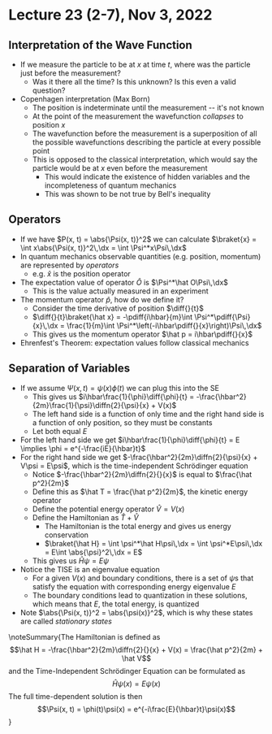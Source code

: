 # Lecture 23 (2-7), Nov 3, 2022

## Interpretation of the Wave Function

* If we measure the particle to be at $x$ at time $t$, where was the particle just before the measurement?
	* Was it there all the time? Is this unknown? Is this even a valid question?
* Copenhagen interpretation (Max Born)
	* The position is indeterminate until the measurement -- it's not known
	* At the point of the measurement the wavefunction *collapses* to position $x$
	* The wavefunction before the measurement is a superposition of all the possible wavefunctions describing the particle at every possible point
	* This is opposed to the classical interpretation, which would say the particle would be at $x$ even before the measurement
		* This would indicate the existence of hidden variables and the incompleteness of quantum mechanics
		* This was shown to be not true by Bell's inequality

## Operators

* If we have $P(x, t) = \abs{\Psi(x, t)}^2$ we can calculate $\braket{x} = \int x\abs{\Psi(x, t)}^2\,\dx = \int \Psi^*x\Psi\,\dx$
* In quantum mechanics observable quantities (e.g. position, momentum) are represented by *operators*
	* e.g. $\hat x$ is the position operator
* The expectation value of operator $\hat O$ is $\Psi^*\hat O\Psi\,\dx$
	* This is the value actually measured in an experiment
* The momentum operator $\hat p$, how do we define it?
	* Consider the time derivative of position $\diff{}{t}$
	* $\diff{}{t}\braket{\hat x} = -\pdiff{i\hbar}{m}\int \Psi^*\pdiff{\Psi}{x}\,\dx = \frac{1}{m}\int \Psi^*\left(-i\hbar\pdiff{}{x}\right)\Psi\,\dx$
	* This gives us the momentum operator $\hat p = i\hbar\pdiff{}{x}$
* Ehrenfest's Theorem: expectation values follow classical mechanics

## Separation of Variables

* If we assume $\Psi(x, t) = \psi(x)\phi(t)$ we can plug this into the SE
	* This gives us $i\hbar\frac{1}{\phi}\diff{\phi}{t} = -\frac{\hbar^2}{2m}\frac{1}{\psi}\diffn{2}{\psi}{x} + V(x)$
	* The left hand side is a function of only time and the right hand side is a function of only position, so they must be constants
	* Let both equal $E$
* For the left hand side we get $i\hbar\frac{1}{\phi}\diff{\phi}{t} = E \implies \phi = e^{-\frac{iE}{\hbar}t}$
* For the right hand side we get $-\frac{\hbar^2}{2m}\diffn{2}{\psi}{x} + V\psi = E\psi$, which is the time-independent Schrödinger equation
	* Notice $-\frac{\hbar^2}{2m}\diffn{2}{}{x}$ is equal to $\frac{\hat p^2}{2m}$
	* Define this as $\hat T = \frac{\hat p^2}{2m}$, the kinetic energy operator
	* Define the potential energy operator $\hat V = V(x)$
	* Define the Hamiltonian as $\hat T + \hat V$
		* The Hamiltonian is the total energy and gives us energy conservation
		* $\braket{\hat H} = \int \psi^*\hat H\psi\,\dx = \int \psi^*E\psi\,\dx = E\int \abs{\psi}^2\,\dx = E$
	* This gives us $\hat H\psi = E\psi$
* Notice the TISE is an eigenvalue equation
	* For a given $V(x)$ and boundary conditions, there is a set of $\psi$s that satisfy the equation with corresponding energy eigenvalue $E$
	* The boundary conditions lead to quantization in these solutions, which means that $E$, the total energy, is quantized
* Note $\abs{\Psi(x, t)}^2 = \abs{\psi(x)}^2$, which is why these states are called *stationary states*

\noteSummary{The Hamiltonian is defined as $$\hat H = -\frac{\hbar^2}{2m}\diffn{2}{}{x} + V(x) = \frac{\hat p^2}{2m} + \hat V$$ and the Time-Independent Schrödinger Equation can be formulated as $$\hat H\psi(x) = E\psi(x)$$ The full time-dependent solution is then $$\Psi(x, t) = \phi(t)\psi(x) = e^{-i\frac{E}{\hbar}t}\psi(x)$$}

